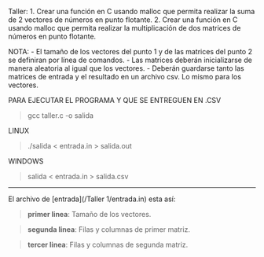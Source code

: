 Taller:
	1. Crear una función en C usando malloc que permita realizar la suma de 2 vectores de números en punto flotante.
	2. Crear una función en C usando malloc que permita realizar la multiplicación de dos matrices de números en punto flotante.

NOTA:
	- El tamaño de los vectores del punto 1 y de las matrices del punto 2 se definiran por línea de comandos.
	- Las matrices deberán inicializarse de manera aleatoria al igual que los vectores.
	- Deberán guardarse tanto las matrices de entrada y el resultado en un archivo csv. Lo mismo para los vectores.

PARA EJECUTAR EL PROGRAMA Y QUE SE ENTREGUEN EN .CSV

> gcc taller.c -o salida

LINUX

> ./salida < entrada.in > salida.out

WINDOWS

> salida < entrada.in > salida.csv
---
El archivo de [entrada](/Taller 1/entrada.in) esta así:
> **primer linea**: Tamaño de los vectores.

> **segunda linea**: Filas y columnas de primer matriz.

> **tercer linea**: Filas y columnas de segunda matriz.

